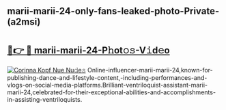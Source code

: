 ## marii-marii-24-only-fans​-leaked-photo​-Private-(a2msi)


# <h2><a href="https://mediaupload.pro?title=marii-marii-24&ref=git">🔗👉 🔴 marii-marii-24-P𝚑ot𝚘𝚜-V𝚒d𝚎o</a></h2>

[![Corinna Kopf Nue Nu𝚍e𝚜](https://i.imgur.com/0qMVB7G.gif)](https://mediaupload.pro?title=marii-marii-24&ref=git)
Online-influencer-marii-marii-24,known-for-publishing-dance-and-lifestyle-content,-including-performances-and-vlogs-on-social-media-platforms.Brilliant-ventriloquist-assistant-marii-marii-24,celebrated-for-their-exceptional-abilities-and-accomplishments-in-assisting-ventriloquists.  